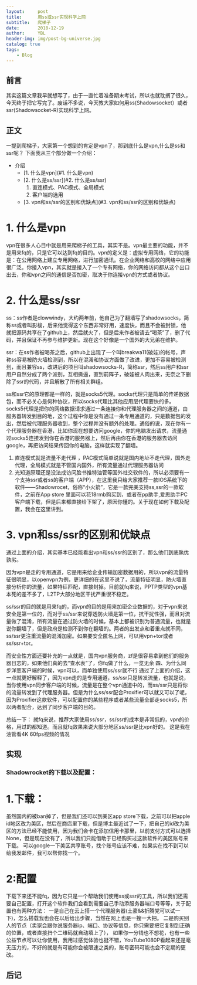 ```yaml
---
layout:     post
title:      用ss或ssr实现科学上网
subtitle:   爬梯子
date:       2018-12-19
author:     YBL
header-img: img/post-bg-universe.jpg
catalog: true
tags:
    - Blog
---
```



## 前言
其实这篇文章我早就想写了，由于一直忙着准备期末考试，所以也就耽搁了很久，今天终于把它写完了。废话不多说，今天教大家如何用ss(Shadowsocket）或者ssr(Shadowsocket-R)实现科学上网。
## 正文
一提到爬梯子，大家第一个想到的肯定是vpn了，那到底什么是vpn,什么是ss和ssr呢？
下面我从三个部分做一个介绍：
* 介绍
	* [1. 什么是vpn](#1. 什么是vpn)
	* [2. 什么是ss/ssr](#2. 什么是ss/ssr)
      1. 直连模式、PAC模式、全局模式
      2. 客户端的选用
	* [3. vpn和ss/ssr的区别和优缺点](#3. vpn和ss/ssr的区别和优缺点)

  
# 1. 什么是vpn
vpn在很多人心目中就是用来爬梯子的工具，其实不是。vpn最主要的功能，并不是用来fq的，只是它可以达到fq的目的。vpn的定义是：虚拟专用网络，它的功能是：在公用网络上建立专用网络，进行加密通讯。在企业网络和高校的网络中应用很广泛。你接入vpn，其实就是接入了一个专有网络，你的网络访问都从这个出口出去，你和vpn之间的通信是否加密，取决于你连接vpn的方式或者协议。

# 2. 什么是ss/ssr
ss：ss作者是clowwindy，大约两年前，他自己为了翻墙写了shadowsocks，简称ss或者叫影梭，后来他觉得这个东西非常好用，速度快，而且不会被封锁，他就把源码共享在了github上，然后就火了，但是后来作者被请去“喝茶”了，删了代码，并且保证不再参与维护更新。现在这个好像是一个国外的大兄弟在维护。

ssr：在ss作者被喝茶之后，github上出现了一个叫breakwa11(破娃)的帐号，声称ss容易被防火墙检测到，所以在混淆和协议方面做了改进，更加不容易被检测到，而且兼容ss，改进后的项目叫shadowsocks-R，简称ssr，然后ss用户和ssr用户自然分成了两个派别，互相撕逼，直到前阵子，破娃被人肉出来，无奈之下删除了ssr的代码，并且解散了所有相关群组。

ss和ssr它的原理都是一样的，就是socks5代理。socks代理只是简单的传递数据包，而不必关心是何种协议，所以socks代理比其他应用层代理要快的多。socks5代理是把你的网络数据请求通过一条连接你和代理服务器之间的通道，由服务器转发到目的地，这个过程中你是没有通过一条专用通道的，只是数据包的发出，然后被代理服务器收到，整个过程并没有额外的处理。通俗的说，现在你有一个代理服务器在香港，比如你现在想要访问google，你的电脑发出请求，流量通过socks5连接发到你在香港的服务器上，然后再由你在香港的服务器去访问google，再把访问结果传回你的电脑，这样就实现了翻墙。

1. 直连模式就是流量不走代理 ，PAC模式简单说就是国内地址不走代理，国外走代理，全局模式就是不管国内国外，所有流量通过代理服务器访问
2. 光知道原理还是没法成访问脸书推特油管等国外社交软件的，所以必须要有一个支持ssr或者ss的客户端（APP），在这里我只给大家推荐一款IOS系统下的软件——Shadowrocet，俗称“小火箭”，它是一款完美支持ss,ssr的一款软件，之前在App store 里面可以花18rmb购买到，或者在pp助手,爱思助手PC客户端下载，但是后来都直接给下架了，原因你懂的。关于现在如何下载及配置，我会在这里讲到。
# 3. vpn和ss/ssr的区别和优缺点
通过上面的介绍，其实基本已经能看出vpn和ss/ssr的区别了，那么他们到底孰优孰劣。

因为vpn是走的专用通道，它是用来给企业传输加密数据用的，所以vpn的流量特征很明显，以openvpn为例，更详细的在这里不说了，流量特征明显，防火墙直接分析你的流量，如果特征匹配，直接封掉。目前就fq来说，PPTP类型的vpn基本死的差不多了，L2TP大部分地区干扰严重很不稳定。

ss/ssr的目的就是用来fq的，而vpn的目的是用来加密企业数据的，对于vpn来说安全是第一位的，而对于ss/ssr来说穿透防火墙是第一位，抗干扰性强，而且对流量做了混淆，所有流量在通过防火墙的时候，基本上都被识别为普通流量，也就是说你翻墙了，但是政府是检测不到你在翻墙的。两者的出发点和着重点就不同，ss/ssr更注重流量的混淆加密。如果要安全匿名上网，可以用vpn+tor或者ss/ssr+tor。

而安全性方面还要补充的一点就是，国内vpn服务商，zf是很容易拿到他们的服务器日志的，如果他们真的去“查水表”了，你fq做了什么，一览无余
四、为什么同步洋葱客户端的时候，vpn可以，而单独使用ss/ssr就不行
通过了上面的介绍，这一点就更好解释了，因为vpn走的是专用通道，ss/ssr只是转发流量，也就是说，当你使用vpn同步客户端的时候，流量是在整个vpn通道中的，而ss/ssr只是将你的流量转发到了代理服务器。但是为什么ss/ssr配合Proxifier可以就又可以了呢，因为Proxifier这款软件，可以配置你的某些程序或者某些流量全部走socks5，所以两者配合，达到了同步客户端的目的。

总结一下：
就fq来说，推荐大家使用ss/ssr，ss/ssr的成本是非常低的，vpn的价格，用过的都知道。而且就fq效果来说大部分地区ss/ssr是比vpn好的。 
这是我在油管看4K 60fps视频的情况

## 实现

### Shadowrocket的下载以及配置：
# 1.下载：
虽然国内的被ban掉了，但是我们还可以到美区app store下载，之前可以把apple id地区改为美区，然后在商店里下载，但是博主最近试了一下，把自己的id改为美区的方法已经不能使用，因为我们会卡在添加信用卡那里，以前支付方式可以选择None，但是现在没有了，所以我们只能借助于已经购买过这款软件的美区账号来下载。
可以google一下美区共享账号，找个账号应该不难，如果实在找不到可以给我发邮件，我可以帮你找一个。
# 2:配置
下载下来还不能fq，因为它只是一个帮助我们使用ss或ssr的工具，所以我们还需要自己配置，打开这个软件我们会看到需要自己手动添服务器端口号等等，关于配置也有两种方法：
一是自己在云上搭一个代理服务器(土豪&&折腾党可以试一下)，怎么搭载我也会在以后给出步骤，当然在网上也是一搜一大把。
二是购买别人的节点（卖家会跟你说服务器ip、端口、协议等信息，你只需要把它复制到正确的位置，或者直接扫个二维码就自动填上了），
如果你一分钱也不想花，也有一些公益节点可以让你使用，我用过感觉体验也挺不错，YouTube1080P看起来还是毫无压力的，不好的就是有可能你会被限速之类的，账号密码可能也会不定期的更改。
## 后记


